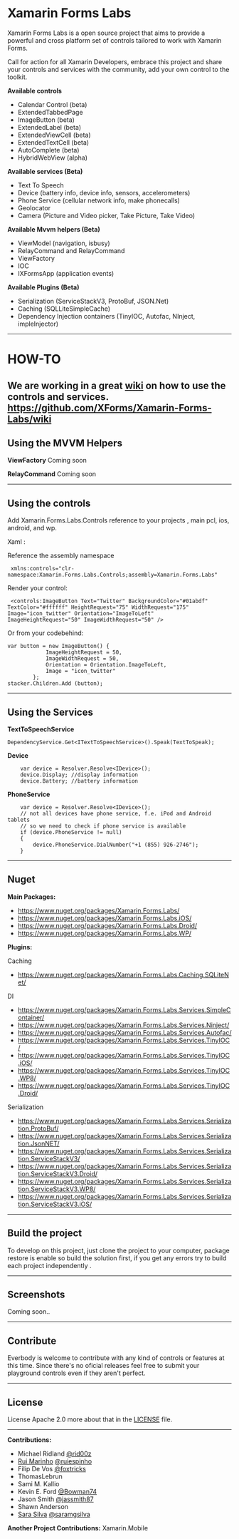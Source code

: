 Xamarin Forms Labs
=====================

Xamarin Forms Labs is a open source project that aims to provide a powerful and cross platform set of controls tailored to work with Xamarin Forms.

Call for action for all Xamarin Developers, embrace this project and share your controls and services with the community, add your own control to the toolkit.

**Available controls**

 - Calendar Control (beta)  
 - ExtendedTabbedPage  
 - ImageButton (beta)
 - ExtendedLabel (beta)
 - ExtendedViewCell (beta)
 - ExtendedTextCell (beta)
 - AutoComplete (beta)
 - HybridWebView (alpha)

**Available services (Beta)**

 - Text To Speech 
 - Device (battery info, device info, sensors, accelerometers)
 - Phone Service (cellular network info, make phonecalls)
 - Geolocator
 - Camera (Picture and Video picker, Take Picture, Take Video)

**Available Mvvm helpers (Beta)**

 - ViewModel (navigation, isbusy)
 - RelayCommand and RelayCommand<T>
 - ViewFactory
 - IOC
 - IXFormsApp (application events)

**Available Plugins (Beta)**
    

 - Serialization (ServiceStackV3, ProtoBuf, JSON.Net)
 - Caching (SQLLiteSimpleCache)
 - Dependency Injection containers (TinyIOC, Autofac, NInject, impleInjector)
 
   
_________________



**HOW-TO**
======

We are working in a great [wiki][1] on how to use the controls and services. https://github.com/XForms/Xamarin-Forms-Labs/wiki
------------------------------------------------------------------------

Using the MVVM Helpers
-----------

**ViewFactory**
Coming soon

**RelayCommand**
Coming soon

_________________

Using the controls
-----------


Add Xamarin.Forms.Labs.Controls reference to your projects , main pcl, ios, android, and wp.

Xaml :

Reference the assembly namespace 

     xmlns:controls="clr-namespace:Xamarin.Forms.Labs.Controls;assembly=Xamarin.Forms.Labs"

Render your control:

     <controls:ImageButton Text="Twitter" BackgroundColor="#01abdf" TextColor="#ffffff" HeightRequest="75" WidthRequest="175" Image="icon_twitter" Orientation="ImageToLeft"  ImageHeightRequest="50" ImageWidthRequest="50" />
      
Or from your codebehind:


	var button = new ImageButton() {
				ImageHeightRequest = 50,
				ImageWidthRequest = 50,
				Orientation = Orientation.ImageToLeft,
				Image = "icon_twitter"
			};
	stacker.Children.Add (button);
	
_________________

Using the Services
-----------
**TextToSpeechService** 

	DependencyService.Get<ITextToSpeechService>().Speak(TextToSpeak);
	
**Device** 

		var device = Resolver.Resolve<IDevice>();
		device.Display; //display information
		device.Battery; //battery information

	
**PhoneService** 

	 	var device = Resolver.Resolve<IDevice>();
		// not all devices have phone service, f.e. iPod and Android tablets
		// so we need to check if phone service is available
		if (device.PhoneService != null)
		{
			device.PhoneService.DialNumber("+1 (855) 926-2746");
		}

_______________

Nuget
--------------
**Main Packages:**

 - https://www.nuget.org/packages/Xamarin.Forms.Labs/
 - https://www.nuget.org/packages/Xamarin.Forms.Labs.iOS/
 - https://www.nuget.org/packages/Xamarin.Forms.Labs.Droid/
 - https://www.nuget.org/packages/Xamarin.Forms.Labs.WP/

**Plugins:**

Caching 

 - https://www.nuget.org/packages/Xamarin.Forms.Labs.Caching.SQLiteNet/

DI 

 - https://www.nuget.org/packages/Xamarin.Forms.Labs.Services.SimpleContainer/
 - https://www.nuget.org/packages/Xamarin.Forms.Labs.Services.Ninject/
 - https://www.nuget.org/packages/Xamarin.Forms.Labs.Services.Autofac/
 - https://www.nuget.org/packages/Xamarin.Forms.Labs.Services.TinyIOC/
 - https://www.nuget.org/packages/Xamarin.Forms.Labs.Services.TinyIOC.iOS/
 - https://www.nuget.org/packages/Xamarin.Forms.Labs.Services.TinyIOC.WP8/
 - https://www.nuget.org/packages/Xamarin.Forms.Labs.Services.TinyIOC.Droid/

Serialization

 - https://www.nuget.org/packages/Xamarin.Forms.Labs.Services.Serialization.ProtoBuf/
 - https://www.nuget.org/packages/Xamarin.Forms.Labs.Services.Serialization.JsonNET/
 - https://www.nuget.org/packages/Xamarin.Forms.Labs.Services.Serialization.ServiceStackV3/
 - https://www.nuget.org/packages/Xamarin.Forms.Labs.Services.Serialization.ServiceStackV3.Droid/
 - https://www.nuget.org/packages/Xamarin.Forms.Labs.Services.Serialization.ServiceStackV3.WP8/
 - https://www.nuget.org/packages/Xamarin.Forms.Labs.Services.Serialization.ServiceStackV3.iOS/



_________________

Build the project
--------------

To develop on this project, just clone the project to your computer, package restore is enable so build the solution first, if you get any errors try to build each project independently .


_________________

Screenshots
-----------
Coming soon..

__________________

Contribute
-----------

Everbody is welcome to contribute with any kind of controls or features at this time. Since there's no oficial releases feel free to submit your playground controls even if they aren't perfect. 
__________________

License
-----------

License Apache 2.0 more about that in the [LICENSE][2] file. 
__________________

**Contributions:**
 - Michael Ridland [@rid00z ](https://twitter.com/rid00z)
 - [Rui Marinho](http://ruimarinho.net/)  [@ruiespinho](https://twitter.com/ruiespinho)
 - Filip De Vos  [@foxtricks](https://twitter.com/foxtricks)
 - ThomasLebrun 
 - Sami M. Kallio 
 - Kevin E. Ford [@Bowman74](https://twitter.com/Bowman74)
 - Jason Smith [@jassmith87](https://twitter.com/jassmith87)
 - Shawn Anderson
 - [Sara Silva](saramgsilva.com) [@saramgsilva](https://twitter.com/saramgsilva)

 **Another Project Contributions:**
 	Xamarin.Mobile


  [1]: https://github.com/XForms/Xamarin-Forms-Labs/wiki
  [2]: https://github.com/XForms/XForms-Toolkit/blob/master/LICENSE
